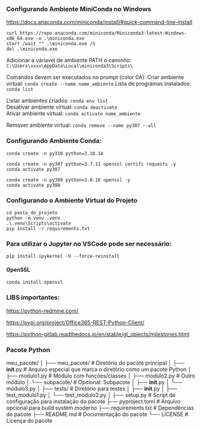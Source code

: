
### Configurando Ambiente MiniConda no Windows

https://docs.anaconda.com/miniconda/install/#quick-command-line-install

```
curl https://repo.anaconda.com/miniconda/Miniconda3-latest-Windows-x86_64.exe -o .\miniconda.exe
start /wait "" .\miniconda.exe /S
del .\miniconda.exe
```

Adicionar a váriavel de ambiente PATH o caminho: `C:\Users\xxxx\AppData\Local\miniconda3\Scripts\`

Comandos devem ser executados no prompt (color 0A):
Criar ambiente virtual: `conda create --name nome_ambiente` 
Lista de programas instalados: `conda list`  

Listar ambientes criados: `conda env list`  
Desativar ambiente virtual: `conda deactivate`  
Ativar ambiente virtual:  `conda activate nome_ambiente`  

Remover ambiente virtual: `conda remove --name py307 --all`


### Configurando Ambiente Conda:
```
conda create -n py310 python=3.10.14

conda create -n py307 python=3.7.11 openssl certifi requests -y
conda activate py307

conda create -n py308 python=3.8.16 openssl -y
conda activate py308

``` 

### Configurando o Ambiente Virtual do Projeto
 
```
cd pasta_do_projeto
python -m venv .venv
.\.venv\Scripts\activate
pip install -r requirements.txt
```

### Para utilizar o Jupyter no VSCode pode ser necessário:
```
pip install ipykernel -U --force-reinstall
```

#### OpenSSL
```conda install openssl```


### LIBS importantes: 
https://python-redmine.com/

https://pypi.org/project/Office365-REST-Python-Client/

https://python-gitlab.readthedocs.io/en/stable/gl_objects/milestones.html


### Pacote Python

meu_pacote/
│
├── meu_pacote/          # Diretório do pacote principal
│   ├── __init__.py      # Arquivo especial que marca o diretório como um pacote Python
│   ├── modulo1.py       # Módulo com funções/classes
│   ├── modulo2.py       # Outro módulo
│   └── subpacote/       # Opcional: Subpacote
│       ├── __init__.py
│       └── modulo3.py
│
├── tests/               # Diretório para testes
│   ├── __init__.py
│   ├── test_modulo1.py
│   └── test_modulo2.py
│
├── setup.py             # Script de configuração para instalação do pacote
├── pyproject.toml       # Arquivo opcional para build system moderno
├── requirements.txt     # Dependências do pacote
├── README.md            # Documentação do pacote
└── LICENSE              # Licença do pacote
